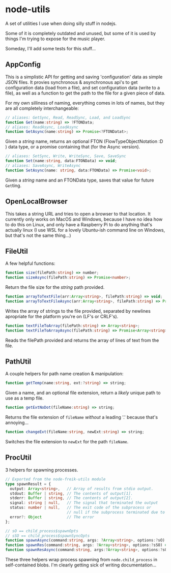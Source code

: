 # node-utils

A set of utilities I use when doing silly stuff in nodejs.

Some of it is completely outdated and unused, but some of it is used by things
I'm trying to expose for the music player.

Someday, I'll add some tests for this stuff...

## AppConfig

This is a simplistic API for getting and saving 'configuration' data as simple
JSON files. It provies synchronous & asynchronous api's to get configuration
data (load from a file), and set configuration data (write to a file), as well
as a function to get the path to the file for a given piece of data.

For my own silliness of naming, everything comes in lots of names, but they are
all completely interchangeable:

```typescript
// aliases: GetSync, Read, ReadSync, Load, and LoadSync
function Get(name:string) => ?FTONData; 
// aliases: ReadAsync, LoadAsync
function GetAsync(name:string) => Promise<?FTONDatat>; 
```

Given a *string* name, returns an optional FTON (FlowTypeObjectNotation :D )
data type, or a promise containing that (for the Async version).

```typescript
// aliases: SetSync, Write, WriteSync, Save, SaveSync
function Set(name:string, data:FTONData) => void; 
// aliases: SaveAsync, WriteAsync
function SetAsync(name: string, data:FTONData) => Promise<void>; 
```

Given a *string* name and an FTONData type, saves that value for future
`Get`ting.


## OpenLocalBrowser

This takes a string URL and tries to open a browser to that location. It
currently only works on MacOS and Windows, because I have no idea how to do
this on Linux, and only have a Raspberry Pi to do anything that's actually
linux (I use WSL for a lovely Ubuntu-ish command line on Windows, but that's
not the same thing...)

## FileUtil

A few helpful functions:
```typescript
function size(filePath:string) => number;
function sizeAsync(filePath:string) => Promise<number>;
```

Return the file size for the *string* path provided.

```typescript
function arrayToTextFile(arr:Array<string>, filePath:string) => void;
function arrayToTextFileAsync(arr:Array<string>, filePath:string) => Promise<void>;
```

Writes the array of strings to the file provided, separated by newlines
apropriate for the platform you're on (LF's or CRLF's).

```typescript
function textFileToArray(filePath:string) => Array<string>;
function textFileToArrayAsync(filePath:string) => Promise<Array<string>>;
```

Reads the filePath provided and returns the array of lines of text from the file.

## PathUtil

A couple helpers for path name creation & manipulation:

```typescript
function getTemp(name:string, ext:?string) => string;
```
Given a name, and an optional file extension, return a *likely* unique path to use as a temp file.


```typescript
function getExtNoDot(fileName:string) => string;
```
Returns the file extension of `fileName` *without* a leading '.' because that's annoying...


```typescript
function changeExt(fileName:string, newExt:string) => string;
```
Switches the file extension to `newExt` for the path `fileName`.

## ProcUtil
3 helpers for spawning processes.
```typescript
// Exported from the node-freik-utils module
type spawnResult = {
  output: Array<string>,   // Array of results from stdio output.
  stdout: Buffer | string, // The contents of output[1].
  stderr: Buffer | string, // The contents of output[2].
  signal: string | null,   // The signal that terminated the output
  status: number | null,   // The exit code of the subprocess or
                           // null if the subprocess terminated due to a signal.
  error?: Object           // The error
};

// sO == child_process$spawnOpts
// sSO == child_process$spawnSyncOpts
function spawnAsync(command:string, args: ?Array<string>, options:?sO) => Promise<spawnResult>;
function spawnRes(command:string, args: ?Array<string>, options:?sSO) => boolean;
function spawnResAsync(command:string, args:?Array<string>, options:?sO) => Promise<boolean>;
```
These three helpers wrap process spawning from `node.child_process` in self-contained blobs. I'm clearly getting sick of writing documentation...
